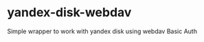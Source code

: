 yandex-disk-webdav
==================

Simple wrapper to work with yandex disk using webdav Basic Auth